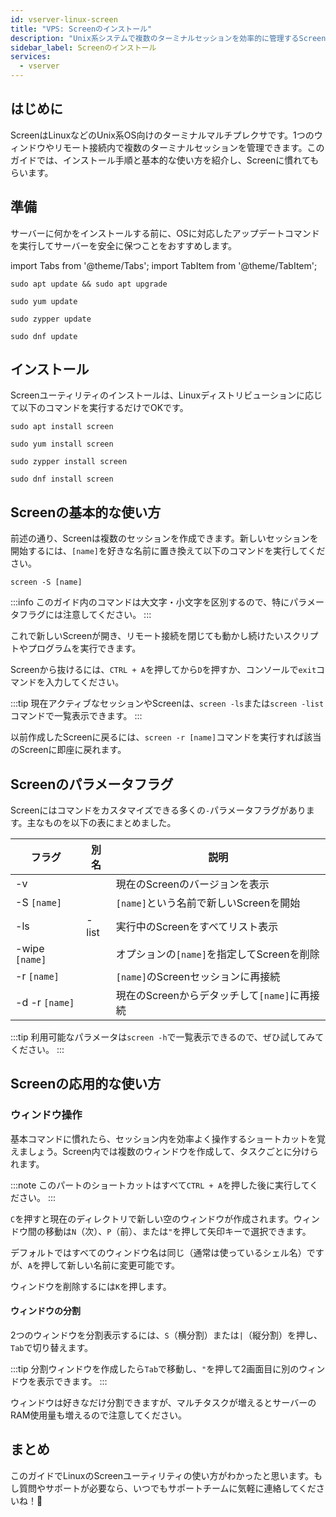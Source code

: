 ```yaml
---
id: vserver-linux-screen
title: "VPS: Screenのインストール"
description: "Unix系システムで複数のターミナルセッションを効率的に管理するScreenユーティリティの使い方 → 今すぐチェック"
sidebar_label: Screenのインストール
services:
  - vserver
---
```


## はじめに

ScreenはLinuxなどのUnix系OS向けのターミナルマルチプレクサです。1つのウィンドウやリモート接続内で複数のターミナルセッションを管理できます。このガイドでは、インストール手順と基本的な使い方を紹介し、Screenに慣れてもらいます。

## 準備

サーバーに何かをインストールする前に、OSに対応したアップデートコマンドを実行してサーバーを安全に保つことをおすすめします。

import Tabs from '@theme/Tabs';
import TabItem from '@theme/TabItem';

<Tabs>
<TabItem value="ubuntu-debian" label="Ubuntu & Debian" default>

```
sudo apt update && sudo apt upgrade
```

</TabItem>
<TabItem value="centos" label="CentOS">

```
sudo yum update
```

</TabItem>
<TabItem value="opensuse" label="OpenSUSE">

```
sudo zypper update
```

</TabItem>
<TabItem value="fedora" label="Fedora">

```
sudo dnf update
```

</TabItem>
</Tabs>

## インストール

Screenユーティリティのインストールは、Linuxディストリビューションに応じて以下のコマンドを実行するだけでOKです。

<Tabs>
<TabItem value="ubuntu-debian" label="Ubuntu & Debian" default>

```
sudo apt install screen
```

</TabItem>
<TabItem value="centos" label="CentOS">

```
sudo yum install screen
```

</TabItem>
<TabItem value="opensuse" label="OpenSUSE">

```
sudo zypper install screen
```

</TabItem>
<TabItem value="fedora" label="Fedora">

```
sudo dnf install screen
```

</TabItem>
</Tabs>

## Screenの基本的な使い方

前述の通り、Screenは複数のセッションを作成できます。新しいセッションを開始するには、`[name]`を好きな名前に置き換えて以下のコマンドを実行してください。
```
screen -S [name]
```

:::info
このガイド内のコマンドは大文字・小文字を区別するので、特にパラメータフラグには注意してください。
:::

これで新しいScreenが開き、リモート接続を閉じても動かし続けたいスクリプトやプログラムを実行できます。

Screenから抜けるには、`CTRL + A`を押してから`D`を押すか、コンソールで`exit`コマンドを入力してください。

:::tip
現在アクティブなセッションやScreenは、`screen -ls`または`screen -list`コマンドで一覧表示できます。
:::

以前作成したScreenに戻るには、`screen -r [name]`コマンドを実行すれば該当のScreenに即座に戻れます。

## Screenのパラメータフラグ

Screenにはコマンドをカスタマイズできる多くの`-`パラメータフラグがあります。主なものを以下の表にまとめました。

| フラグ | 別名 | 説明 |
| ---- | ----- | ---- |
| -v   | | 現在のScreenのバージョンを表示 |
| -S `[name]` | | `[name]`という名前で新しいScreenを開始 |
| -ls | -list | 実行中のScreenをすべてリスト表示 |
| -wipe `[name]` | | オプションの`[name]`を指定してScreenを削除 |
| -r `[name]` | | `[name]`のScreenセッションに再接続 |
| -d -r `[name]` | | 現在のScreenからデタッチして`[name]`に再接続 |

:::tip
利用可能なパラメータは`screen -h`で一覧表示できるので、ぜひ試してみてください。
:::

## Screenの応用的な使い方

### ウィンドウ操作

基本コマンドに慣れたら、セッション内を効率よく操作するショートカットを覚えましょう。Screen内では複数のウィンドウを作成して、タスクごとに分けられます。

:::note 
このパートのショートカットはすべて`CTRL + A`を押した後に実行してください。
:::

`C`を押すと現在のディレクトリで新しい空のウィンドウが作成されます。ウィンドウ間の移動は`N`（次）、`P`（前）、または`"`を押して矢印キーで選択できます。

デフォルトではすべてのウィンドウ名は同じ（通常は使っているシェル名）ですが、`A`を押して新しい名前に変更可能です。

ウィンドウを削除するには`K`を押します。

#### ウィンドウの分割

2つのウィンドウを分割表示するには、`S`（横分割）または`|`（縦分割）を押し、`Tab`で切り替えます。

:::tip
分割ウィンドウを作成したら`Tab`で移動し、`"`を押して2画面目に別のウィンドウを表示できます。
:::

ウィンドウは好きなだけ分割できますが、マルチタスクが増えるとサーバーのRAM使用量も増えるので注意してください。

## まとめ

このガイドでLinuxのScreenユーティリティの使い方がわかったと思います。もし質問やサポートが必要なら、いつでもサポートチームに気軽に連絡してくださいね！🙂